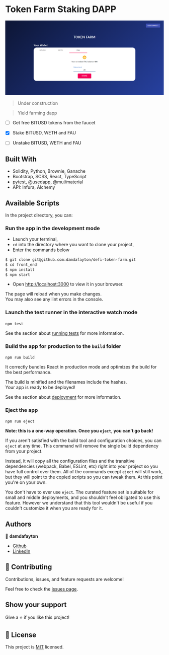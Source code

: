# Token Farm Staking DAPP

![](./screen_shot.png)

> Under construction

> Yield farming dapp

- [ ] Get free BITUSD tokens from the faucet
- [x] Stake BITUSD, WETH and FAU
- [ ] Unstake BITUSD, WETH and FAU


## Built With

- Solidity, Python, Brownie, Ganache
- Bootstrap, SCSS, React, TypeScript
- pytest, @usedapp, @mui/material
- API: Infura, Alchemy


<!-- ## Live Demo

- [Live Demo Link](https://damdafayton.github.io/math-magicians/build/)
- [Heroku Deploy](https://damdafayton-calculator.herokuapp.com/)
- [Netlify Deploy](https://damdafayton-calculator.netlify.app/)
 -->

## Available Scripts

In the project directory, you can:

### Run the app in the development mode

- Launch your terminal,
- `cd` into the directory where you want to clone your project,
- Enter the commands below
```
$ git clone git@github.com:damdafayton/defi-token-farm.git
$ cd front_end
$ npm install
$ npm start
````
- Open [http://localhost:3000](http://localhost:3000) to view it in your browser.

The page will reload when you make changes.\
You may also see any lint errors in the console.

### Launch the test runner in the interactive watch mode

`npm test`

See the section about [running tests](https://facebook.github.io/create-react-app/docs/running-tests) for more information.

### Build the app for production to the `build` folder

`npm run build`

It correctly bundles React in production mode and optimizes the build for the best performance.

The build is minified and the filenames include the hashes.\
Your app is ready to be deployed!

See the section about [deployment](https://facebook.github.io/create-react-app/docs/deployment) for more information.

### Eject the app

`npm run eject`

**Note: this is a one-way operation. Once you `eject`, you can't go back!**

If you aren't satisfied with the build tool and configuration choices, you can `eject` at any time. This command will remove the single build dependency from your project.

Instead, it will copy all the configuration files and the transitive dependencies (webpack, Babel, ESLint, etc) right into your project so you have full control over them. All of the commands except `eject` will still work, but they will point to the copied scripts so you can tweak them. At this point you're on your own.

You don't have to ever use `eject`. The curated feature set is suitable for small and middle deployments, and you shouldn't feel obligated to use this feature. However we understand that this tool wouldn't be useful if you couldn't customize it when you are ready for it.


## Authors

👤 **damdafayton**

- [Github](https://github.com/damdafayton)
- [LinkedIn](https://linkedin.com/in/damdafayton)


## 🤝 Contributing

Contributions, issues, and feature requests are welcome!

Feel free to check the [issues page](../../issues/).


## Show your support

Give a ⭐️ if you like this project!


## 📝 License

This project is [MIT](./MIT.md) licensed.
